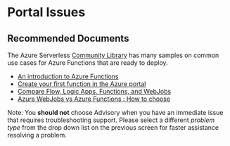 <properties
	pageTitle="Portal Issues"
	description="Portal Issues"
	service="microsoft.web"
	resource="functions"
	authors="cts-shrahman, cts-shrahman"
    ms.author="shrahman,benperk"
	displayOrder="12"
	selfHelpType="generic"
	supportTopicIds="32592925"
	resourceTags=""
	productPesIds="16072"
	cloudEnvironments="public, Fairfax, usnat, ussec"
	articleId="31a39167-203b-41de-b82a-77d3804db42f"
	ownershipId="Compute_AppService"
/>

# Portal Issues

## **Recommended Documents**

The Azure Serverless [Community Library](https://serverlesslibrary.net/) has many samples on common use cases for Azure Functions that are ready to deploy.<br>

* [An introduction to Azure Functions](https://docs.microsoft.com/azure/azure-functions/functions-overview)<br>
* [Create your first function in the Azure portal](https://docs.microsoft.com/azure/azure-functions/functions-create-first-azure-function)<br>
* [Compare Flow, Logic Apps, Functions, and WebJobs](https://docs.microsoft.com/azure/azure-functions/functions-compare-logic-apps-ms-flow-webjobs)<br>
* [Azure WebJobs vs Azure Functions : How to choose](https://stackoverflow.com/questions/36610952/azure-webjobs-vs-azure-functions-how-to-choose)<br>

Note: You **should not** choose Advisory when you have an immediate issue that requires troubleshooting support. Please select a different *problem type* from the drop down list on the previous screen for faster assistance resolving a problem.



